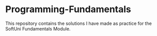 # Programming-Fundamentals
This repository contains the solutions I have made as practice for the SoftUni Fundamentals Module.
